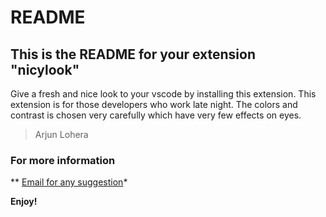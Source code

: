 # README
## This is the README for your extension "nicylook"
Give a fresh and nice look to your vscode by installing this extension. This extension is for those developers who work late night.
The colors and contrast is chosen very carefully which have very few effects on eyes. 
> Arjun Lohera

### For more information
** [Email for any suggestion](loheraarjun@gmail.com)*

**Enjoy!**

